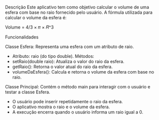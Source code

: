 Descrição
Este aplicativo tem como objetivo calcular o volume de uma esfera com base no raio fornecido pelo usuário. A fórmula utilizada para calcular o volume da esfera é:

Volume = 4/3 × 𝜋 × 𝑅^3
 
Funcionalidades

Classe Esfera: Representa uma esfera com um atributo de raio.
- Atributo: raio (do tipo double).
Métodos:
- setRaio(double raio): Atualiza o valor do raio da esfera.
- getRaio(): Retorna o valor atual do raio da esfera.
- volumeDaEsfera(): Calcula e retorna o volume da esfera com base no raio.

Classe Principal: Contém o método main para interagir com o usuário e testar a classe Esfera.
- O usuário pode inserir repetidamente o raio da esfera.
- O aplicativo mostra o raio e o volume da esfera.
- A execução encerra quando o usuário informa um raio igual a 0.
